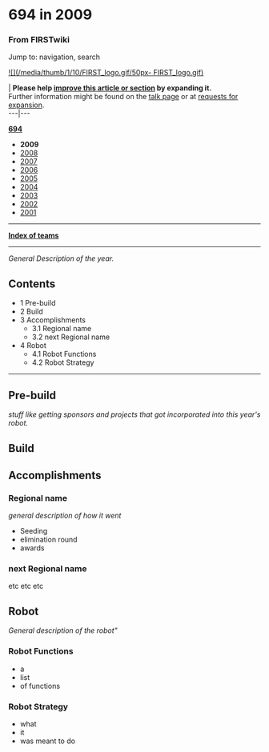 # 694 in 2009

### From FIRSTwiki

Jump to: navigation, search

[![](/media/thumb/1/10/FIRST_logo.gif/50px-
FIRST_logo.gif)](Image:FIRST_logo.gif "" )

| **Please help [improve this article or
section](http://www.firstwiki.net/index.php?title=694_in_2009&action=edit
"http://www.firstwiki.net/index.php?title=694_in_2009&action=edit" ) by
expanding it.**  
Further information might be found on the [talk
page](/index.php?title=Talk:694_in_2009&action=edit "Talk:694 in 2009" ) or at
[requests for expansion](FIRSTwiki:Requests_for_expansion
"FIRSTwiki:Requests for expansion" ).  
---|---  
  
**[694](694 "694" )**

  * **2009**
  * [2008](694_in_2008 "694 in 2008" )
  * [2007](694_in_2007 "694 in 2007" )
  * [2006](694_in_2006 "694 in 2006" )
  * [2005](694_in_2005 "694 in 2005" )
  * [2004](694_in_2004 "694 in 2004" )
  * [2003](694_in_2003 "694 in 2003" )
  * [2002](694_in_2002 "694 in 2002" )
  * [2001](694_in_2001 "694 in 2001" )

* * *

**[Index of teams](Index_of_teams "Index of teams" )**  
  
---  
  
_General Description of the year._

## Contents

  * 1 Pre-build
  * 2 Build
  * 3 Accomplishments
    * 3.1 Regional name
    * 3.2 next Regional name
  * 4 Robot
    * 4.1 Robot Functions
    * 4.2 Robot Strategy  
---  
  

## Pre-build

_stuff like getting sponsors and projects that got incorporated into this
year's robot._


## Build


## Accomplishments


### Regional name

_general description of how it went_

  * Seeding 
  * elimination round 
  * awards 


### next Regional name

etc etc etc


## Robot

_General description of the robot"_


### Robot Functions

  * a 
  * list 
  * of functions 


### Robot Strategy

  * what 
  * it 
  * was meant to do 

